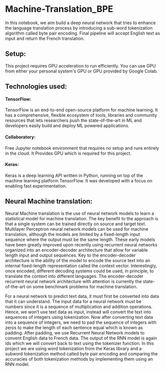 # Machine-Translation_BPE
In this notebook, we aim build a deep neural network that tries to enhance the language translation process by introducing a sub-word tokenization algorithm called byte pair encoding. Final pipeline will accept English text as input and return the French translation.

## Setup:
This project requires GPU acceleration to run efficiently. You can use GPU from either your personal system's GPU or GPU provided by Google Colab.

## Technologies used:
   #### TensorFlow: 
   TensorFlow is an end-to-end open-source platform for machine learning. It has a comprehensive, flexible ecosystem of tools, libraries and community resources that lets researchers push the state-of-the-art in ML and developers easily build and deploy ML powered applications.

  #### Collaboratory: 
  Free Jupyter notebook environment that requires no setup and runs entirely in the cloud. It Provides GPU which is required for this project.

  #### Keras: 
  Keras is a deep learning API written in Python, running on top of the machine learning platform TensorFlow. It was developed with a focus on enabling fast experimentation.
  
## Neural Machine translation:

Neural Machine translation is the use of neural network models to learn a statistical model for machine translation. The key benefit to the approach is that a single system can be trained directly on source and target text. Multilayer Perceptron neural network models can be used for machine translation, although the models are limited by a fixed-length input sequence where the output must be the same length. These early models have been greatly improved upon recently using recurrent neural networks organized into an encoder-decoder architecture that allow for variable length input and output sequences. Key to the encoder-decoder architecture is the ability of the model to encode the source text into an internal fixed-length representation called the context vector. Interestingly, once encoded, different decoding systems could be used, in principle, to translate the context into different languages. The encoder-decoder recurrent neural network architecture with attention is currently the state-of-the-art on some benchmark problems for machine translation.

For a neural network to predict text data, it must first be converted into data that it can understand. The input data for a neural network must be numbers since it is a sequence of multiplication and addition operations. Hence, we won’t use text data as input, instead will convert the text into sequences of integers using tokenization. Now after converting text data into a sequence of integers, we need to pad the sequence of integers with zeros to make the length of each sentence equal which is known as padding. After padding, we use Recurrent Neural Network models to convent English data to French data. The output of the RNN model is again ids which we will convert back to text using the tokenizer function. In this project we are using word tokenization from the Keras library and a subword tokenization method called  byte pair encoding and comparing the accuracies of both tokenization methods by implementing them using an RNN model.

